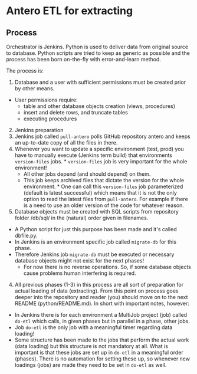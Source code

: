 # Antero ETL for extracting

## Process

Orchestrator is Jenkins. Python is used to deliver data from original source to database. Python scripts are tried to keep as generic as possible and the process has been born on-the-fly with error-and-learn method.

The process is:

1. Database and a user with sufficient permissions must be created prior by other means.
  * User permissions require:
    * table and other database objects creation (views, procedures)
    * insert and delete rows, and truncate tables
    * executing procedures
2. Jenkins preparation
  1. Jenkins job called `pull-antero` polls GitHub repository antero and keeps an up-to-date copy of all the files in there.
  2. Whenever you want to update a specific environment (test, prod) you have to manually execute (Jenkins term build) that environments `version-files` jobs.
    * `version-files` job is very important for the whole environment!
      * All other jobs depend (and should depend) on them.
      * This job keeps archived files that dictate the version for the whole environment.
    * One can call this `version-files` job parameterized (default is latest successful) which means that it is not the only option to read the latest files from `pull-antero`. For example if there is a need to use an older version of the code for whatever reason.
3. Database objects must be created with SQL scripts from repository folder /db/sql/ in the (natural) order given in filenames.
  * A Python script for just this purpose has been made and it's called dbfile.py.
  * In Jenkins is an environment specific job called `migrate-db` for this phase.
  * Therefore Jenkins job `migrate-db` must be executed or necessary database objects might not exist for the next phases!
    * For now there is no reverse operations. So, if some database objects cause problems human interfering is required.
4. All previous phases (1-3) in this process are all sort of preparation for actual loading of data (extracting). From this point on process goes deeper into the repository and reader (you) should move on to the next README (python/README.md). In short with important notes, however:
  * In Jenkins there is for each environment a MultiJob project (job) called `do-etl` which calls, in given phases but in parallel in a phase, other jobs.
  * Job `do-etl` is the only job with a meaningful timer regarding data loading!
  * Some structure has been made to the jobs that perform the actual work (data loading) but this structure is not mandatory at all. What is important is that these jobs are set up in `do-etl` in a meaningful order (phases). There is no automation for setting these up, so whenever new loadings (jobs) are made they need to be set in `do-etl` as well.

